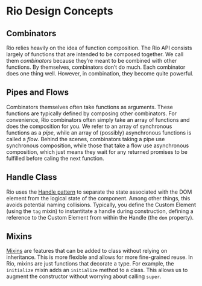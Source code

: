 # Rio Design Concepts

## Combinators

Rio relies heavily on the idea of function composition. The Rio API consists largely of functions that are intended to be composed together. We call them *combinators* because they’re meant to be combined with other functions. By themselves, combinators don’t do much. Each combinator does one thing well. However, in combination, they become quite powerful.

## Pipes and Flows

Combinators themselves often take functions as arguments.  These functions are typically defined by composing other combinators. For convenience, Rio combinators often simply take an array of functions and does the composition for you. We refer to an array of synchronous functions as a *pipe*, while an array of (possibly) asynchronous functions is called a *flow*. Behind the scenes, combinators taking a pipe use synchronous composition, while those that take a flow use asynchronous composition, which just means they wait for any returned promises to be fulfilled before caling the next function.

## Handle Class

Rio uses the [Handle pattern][handle] to separate the state associated with the DOM element from the logical state of the component. Among other things, this avoids potential naming collisions. Typically, you define the Custom Element (using the `tag` mixin) to instantitate a handle during construction, defining a reference to the Custom Element from within the Handle (the `dom` property).

## Mixins

[Mixins][mixin] are features that can be added to class without relying on inheritance. This is more flexible and allows for more fine-grained reuse. In Rio, mixins are just functions that decorate a type. For example, the `initialize` mixin adds an `initialize` method to a class. This allows us to augment the constructor without worrying about calling `super`.

[handle]: https://en.wikipedia.org/wiki/Handle_(computing)
[mixin]: https://en.wikipedia.org/wiki/Mixin